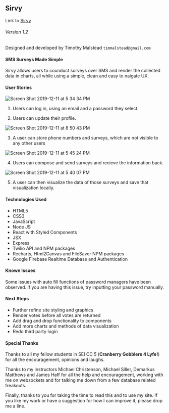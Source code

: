 ## Sirvy

Link to [Sirvy](https://sirvy.herokuapp.com/)

###### Version 1.2

Designed and developed by Timothy Malstead
`timmalstead@gmail.com`

#### SMS Surveys Made Simple

Sirvy allows users to counduct surveys over SMS and render the collected data in charts, all while using a simple, clean and easy to naigate UX.

#### User Stories

![Screen Shot 2019-12-11 at 5 34 34 PM](https://user-images.githubusercontent.com/54044142/70683739-5a8b4d80-1c58-11ea-9629-314a55eafd28.png)

1. Users can log in, using an email and a password they select.

2. Users can update their profile.

![Screen Shot 2019-12-11 at 8 50 43 PM](https://user-images.githubusercontent.com/54044142/70683741-5b23e400-1c58-11ea-9ea1-ed8ce36470a4.png)

3. A user can store phone numbers and surveys, which are not visible to any other users

![Screen Shot 2019-12-11 at 5 45 24 PM](https://user-images.githubusercontent.com/54044142/70683740-5a8b4d80-1c58-11ea-9cf6-cb082858fe05.png)

4. Users can compose and send surveys and recieve the information back.

![Screen Shot 2019-12-11 at 5 40 07 PM](https://user-images.githubusercontent.com/54044142/70683738-5a8b4d80-1c58-11ea-8a2c-ae8aebb64df9.png)

5. A user can then visualize the data of those surveys and save that visualization locally.

#### Technologies Used

- HTML5
- CSS3
- JavaScript
- Node JS
- React with Styled Components
- JSX
- Express
- Twilio API and NPM packages
- Recharts, Html2Canvas and FileSaver NPM packages
- Google Firebase Realtime Database and Authentication

#### Known Issues

Some issues with auto fill functions of password managers have been observed. If you are having this issue, try inputting your password manually.

#### Next Steps

- Further refine site styling and graphics
- Render votes before all votes are returned
- Add drag and drop functionality to components
- Add more charts and methods of data visualization
- Redo third party login

#### Special Thanks

Thanks to all my fellow students in SEI CC 5 (**Cranberry Gobblers 4 Lyfe!**) for all the encouragement, opinions and laughs.

Thanks to my instructors Michael Christenson, Michael Siller, Demarkus Matthews and James Haff for all the help and encouragement, working with me on websockets and for talking me down from a few database related freakouts.

Finally, thanks to you for taking the time to read this and to use my site. If you like my work or have a suggestion for how I can improve it, please drop me a line.
